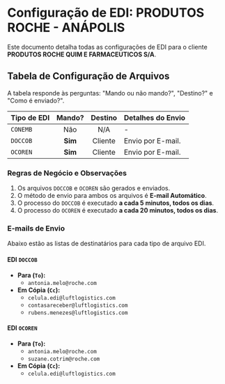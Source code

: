 # Configuração de EDI: PRODUTOS ROCHE - ANÁPOLIS

Este documento detalha todas as configurações de EDI para o cliente **PRODUTOS ROCHE QUIM E FARMACEUTICOS S/A**.

## Tabela de Configuração de Arquivos

A tabela responde às perguntas: "Mando ou não mando?", "Destino?" e "Como é enviado?".

| Tipo de EDI | Mando? | Destino | Detalhes do Envio |
| :---------- | :----: | :-------: | :--------------------------------------------------- |
| `CONEMB`    | Não    | N/A       | - |
| `DOCCOB`    | **Sim**| Cliente   | Envio por E-mail.|
| `OCOREN`    | **Sim**| Cliente   | Envio por E-mail.|

### Regras de Negócio e Observações
1.  Os arquivos `DOCCOB` e `OCOREN` são gerados e enviados.
2.  O método de envio para ambos os arquivos é **E-mail Automático**.
3.  O processo do `DOCCOB` é executado **a cada 5 minutos, todos os dias**.
4.  O processo do `OCOREN` é executado **a cada 20 minutos, todos os dias**.

### E-mails de Envio
<div id="emails-de-envio"></div>

Abaixo estão as listas de destinatários para cada tipo de arquivo EDI.

#### **EDI `DOCCOB`**
* **Para (`To`):**
    * `antonia.melo@roche.com`
* **Em Cópia (`Cc`):**
    * `celula.edi@luftlogistics.com`
    * `contasareceber@luftlogistics.com`
    * `rubens.menezes@luftlogistics.com`

#### **EDI `OCOREN`**
* **Para (`To`):**
    * `antonia.melo@roche.com`
    * `suzane.cotrim@roche.com`
* **Em Cópia (`Cc`):**
    * `celula.edi@luftlogistics.com`
